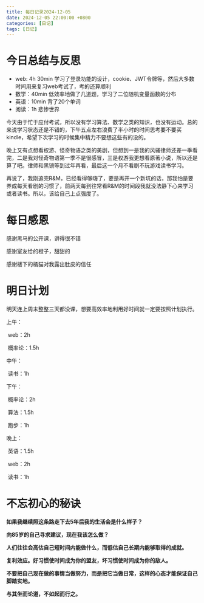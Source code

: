 ```yaml
---
title: 每日记录2024-12-05
date: 2024-12-05 22:00:00 +0800
categories: [日记]
tags: [日记]
---
```

# 今日总结与反思

- web: 4h 30min 学习了登录功能的设计，cookie、JWT令牌等，然后大多数时间用来复习web考试了，考的还算顺利
- 数学：40min 低效率地做了几道题，学习了二位随机变量函数的分布
- 英语：10min 背了20个单词
- 阅读：1h 悲惨世界

今天由于忙于应付考试，所以没有学习算法、数学之类的知识，也没有运动。总的来说学习状态还是不错的，下午五点左右浪费了半小时的时间思考要不要买kindle，希望下次学习的时候集中精力不要想这些有的没的。

晚上又有点想看权游、怪奇物语之类的美剧，但想到一是我的风骚律师还差一季看完，二是我对怪奇物语第一季不是很感冒，三是权游我更想看原著小说，所以还是算了吧。律师和黑镜等到过年再看，最后这一个月不看剧不玩游戏读书学习。

再说了，我刚追完R&M，已经看得够嗨了，要是再开一个新坑的话，那我怕是要养成每天看剧的习惯了，前两天每到往常看R&M的时间段我就没法静下心来学习或者读书。所以，该给自己上点强度了。

# 每日感恩

感谢黑马的公开课，讲得很不错

感谢室友给的橙子，甜甜的

感谢楼下的橘猫对我露出肚皮的信任

# 明日计划

明天连上周末整整三天都没课，想要高效率地利用好时间就一定要按照计划执行。

上午：

​	web：2h

​	概率论：1.5h

中午：

​	读书：1h

下午：

​	概率论：2h

​	算法：1.5h

​	跑步：1h

晚上：

​	英语：1.5h

​	web：2h

​	读书：1h

# 不忘初心的秘诀

**如果我继续照这条路走下去5年后我的生活会是什么样子？**

**向85岁的自己寻求建议，现在我该怎么做？**

**人们往往会高估自己短时间内能做什么，而低估自己长期内能够取得的成就。**

**复利效应。好习惯使时间成为你的盟友，坏习惯使时间成为你的敌人。**

**不要把自己现在做的事情当做努力，而是把它当做日常，这样的心态才能保证自己脚踏实地。**

**与其坐而论道，不如起而行之。**